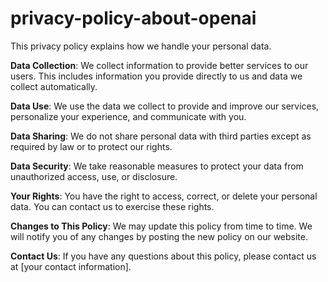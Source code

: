 # privacy-policy-about-openai


This privacy policy explains how we handle your personal data.

**Data Collection**: We collect information to provide better services to our users. This includes information you provide directly to us and data we collect automatically.

**Data Use**: We use the data we collect to provide and improve our services, personalize your experience, and communicate with you.

**Data Sharing**: We do not share personal data with third parties except as required by law or to protect our rights.

**Data Security**: We take reasonable measures to protect your data from unauthorized access, use, or disclosure.

**Your Rights**: You have the right to access, correct, or delete your personal data. You can contact us to exercise these rights.

**Changes to This Policy**: We may update this policy from time to time. We will notify you of any changes by posting the new policy on our website.

**Contact Us**: If you have any questions about this policy, please contact us at [your contact information].
